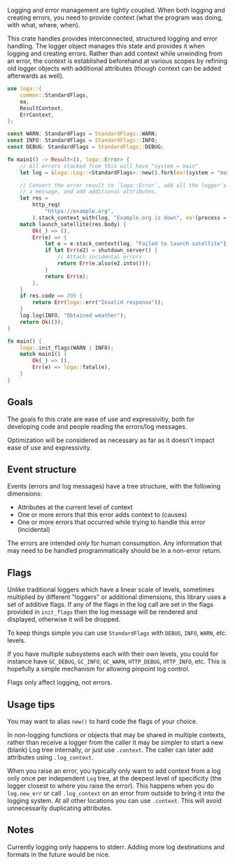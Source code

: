 Logging and error management are tightly coupled. When both logging and creating errors, you need to provide context (what the program was doing, with what, where, when).

This crate handles provides interconnected, structured logging and error handling. The logger object manages this state and provides it when logging and creating errors. Rather than add context while unwinding from an error, the context is established beforehand at various scopes by refining old logger objects with additional attributes (though context can be added afterwards as well).

```rust
use loga::{
    common::StandardFlags,
    ea,
    ResultContext,
    ErrContext,
};

const WARN: StandardFlags = StandardFlags::WARN;
const INFO: StandardFlags = StandardFlags::INFO;
const DEBUG: StandardFlags = StandardFlags::DEBUG;

fn main1() -> Result<(), loga::Error> {
    // All errors stacked from this will have "system = main"
    let log = &loga::Log::<StandardFlags>::new().fork(ea!(system = "main"));

    // Convert the error result to `loga::Error`, add all the logger's attributes, add
    // a message, and add additional attributes.
    let res =
        http_req(
            "https://example.org",
        ).stack_context_with(log, "Example.org is down", ea!(process = "get_weather"))?;
    match launch_satellite(res.body) {
        Ok(_) => (),
        Err(e) => {
            let e = e.stack_context(log, "Failed to launch satellite");
            if let Err(e2) = shutdown_server() {
                // Attach incidental errors
                return Err(e.also(e2.into()));
            }
            return Err(e);
        },
    }
    if res.code == 295 {
        return Err(loga::err("Invalid response"));
    }
    log.log(INFO, "Obtained weather");
    return Ok(());
}

fn main() {
    loga::init_flags(WARN | INFO);
    match main1() {
        Ok(_) => (),
        Err(e) => loga::fatal(e),
    }
}
```

## Goals

The goals fo this crate are ease of use and expressivitiy, both for developing code and people reading the errors/log messages.

Optimization will be considered as necessary as far as it doesn't impact ease of use and expressivity.

## Event structure

Events (errors and log messages) have a tree structure, with the following dimensions:

- Attributes at the current level of context
- One or more errors that this error adds context to (causes)
- One or more errors that occurred while trying to handle this error (incidental)

The errors are intended _only_ for human consumption. Any information that may need to be handled programmatically should be in a non-error return.

## Flags

Unlike traditional loggers which have a linear scale of levels, sometimes multiplied by different "loggers" or additional dimensions, this library uses a set of additive flags. If any of the flags in the log call are set in the flags provided in `init_flags` then the log message will be rendered and displayed, otherwise it will be dropped.

To keep things simple you can use `StandardFlags` with `DEBUG`, `INFO`, `WARN`, etc. levels.

If you have multiple subsystems each with their own levels, you could for instance have `GC_DEBUG`, `GC_INFO`, `GC_WARN`, `HTTP_DEBUG`, `HTTP_INFO`, etc. This is hopefully a simple mechanism for allowing pinpoint log control.

Flags only affect logging, not errors.

## Usage tips

You may want to alias `new()` to hard code the flags of your choice.

In non-logging functions or objects that may be shared in multiple contexts, rather than receive a logger from the caller it may be simpler to start a new (blank) Log tree internally, or just use `.context`. The caller can later add attributes using `.log_context`.

When you raise an error, you typically only want to add context from a log only once per independent `Log` tree, at the deepest level of specificity (the logger closest to where you raise the error). This happens when you do `log.new_err` or call `.log_context` on an error from outside to bring it into the logging system. At all other locations you can use `.context`. This will avoid unnecessarily duplicating attributes.

## Notes

Currently logging only happens to stderr. Adding more log destinations and formats in the future would be nice.

